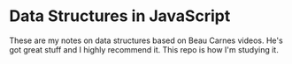 # Data Structures in JavaScript

These are my notes on data structures based on Beau Carnes videos. He's got great stuff and I highly recommend it. This repo is how I'm studying it.
